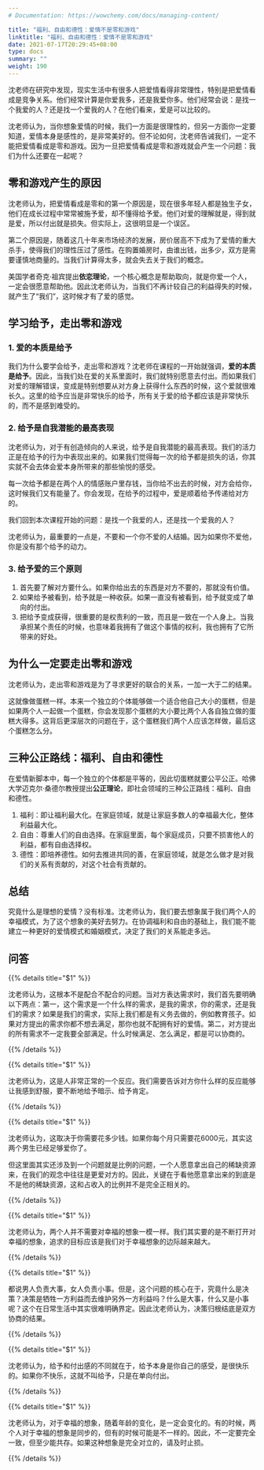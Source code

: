 ```yaml
---
# Documentation: https://wowchemy.com/docs/managing-content/

title: "福利、自由和德性：爱情不是零和游戏"
linktitle: "福利、自由和德性：爱情不是零和游戏"
date: 2021-07-17T20:29:45+08:00
type: docs
summary: ""
weight: 190
---
```


<!--more-->

沈老师在研究中发现，现实生活中有很多人把爱情看得非常理性，特别是把爱情看成是竞争关系。他们经常计算是你爱我多，还是我爱你多。他们经常会说：是找一个我爱的人？还是找一个爱我的人？在他们看来，爱是可以比较的。

沈老师认为，当你想象爱情的时候，我们一方面是很理性的，但另一方面你一定要知道，爱情本身是感性的，是非常美好的。但不论如何，沈老师告诫我们，一定不能把爱情看成是零和游戏。因为一旦把爱情看成是零和游戏就会产生一个问题：我们为什么还要在一起呢？

## 零和游戏产生的原因

沈老师认为，把爱情看成是零和的第一个原因是，现在很多年轻人都是独生子女，他们在成长过程中常常被施予爱，却不懂得给予爱。他们对爱的理解就是，得到就是爱，所以付出就是损失。但实际上，这很明显是一个误区。

第二个原因是，随着这几十年来市场经济的发展，房价居高不下成为了爱情的重大杀手，使得我们的理性压过了感性。在购置婚房时，由谁出钱，出多少，双方是需要谨慎地商量的。当我们计算得太多，就会失去关于我们的概念。

美国学者奇克·祖宾提出**依恋理论**，一个核心概念是帮助取向，就是你爱一个人，一定会很愿意帮助他。因此沈老师认为，当我们不再计较自己的利益得失的时候，就产生了“我们”，这时候才有了爱的感觉。

## 学习给予，走出零和游戏

### 1. 爱的本质是给予

我们为什么要学会给予，走出零和游戏？沈老师在课程的一开始就强调，**爱的本质是给予**。因此，当我们处在爱的关系里面时，我们就特别愿意去付出。而如果我们对爱的理解错误，变成是特别想要从对方身上获得什么东西的时候，这个爱就很难长久。这里的给予应当是非常快乐的给予，所有关于爱的给予都应该是非常快乐的，而不是感到难受的。

### 2. 给予是自我潜能的最高表现

沈老师认为，对于有创造倾向的人来说，给予是自我潜能的最高表现。我们的活力正是在给予的行为中表现出来的。如果我们觉得每一次的给予都是损失的话，你其实就不会去体会爱本身所带来的那些愉悦的感受。

每一次给予都是在两个人的情感账户里存钱，当你给不出去的时候，对方会给你，这时候我们又有能量了。你会发现，在给予的过程中，爱是顺着给予传递给对方的。

我们回到本次课程开始的问题：是找一个我爱的人，还是找一个爱我的人？

沈老师认为，最重要的一点是，不要和一个你不爱的人结婚。因为如果你不爱他，你是没有那个给予的动力。

### 3. 给予爱的三个原则

1. 首先要了解对方要什么。如果你给出去的东西是对方不要的，那就没有价值。
2. 如果给予被看到，给予就是一种收获。如果一直没有被看到，给予就变成了单向的付出。
3. 把给予变成获得，很重要的是权责利的一致，而且是一致在一个人身上。当我承担某个责任的时候，也意味着我拥有了做这个事情的权利，我也拥有了它所带来的好处。

## 为什么一定要走出零和游戏

沈老师认为，走出零和游戏是为了寻求更好的联合的关系，一加一大于二的结果。

这就像做蛋糕一样。本来一个独立的个体能够做一个适合他自己大小的蛋糕，但是如果两个人一起做一个蛋糕，你会发现那个蛋糕的大小要比两个人各自独立做的蛋糕大得多。这背后更深层次的问题在于，这个蛋糕我们两个人应该怎样做，最后这个蛋糕怎么分。

## 三种公正路线：福利、自由和德性

在爱情新脚本中，每一个独立的个体都是平等的，因此切蛋糕就要公平公正。哈佛大学迈克尔·桑德尔教授提出**公正理论**，即社会领域的三种公正路线：福利、自由和德性。

1. 福利：即让福利最大化。在家庭领域，就是让家庭多数人的幸福最大化，整体利益最大化。
2. 自由：尊重人们的自由选择。在家庭里面，每个家庭成员，只要不损害他人的利益，都有自由选择权。
3. 德性：即培养德性。如何去推进共同的善，在家庭领域，就是怎么做才是对我们的关系有贡献的，对这个社会有贡献的。

## 总结

究竟什么是理想的爱情？没有标准。沈老师认为，我们要去想象属于我们两个人的幸福模式，为了这个想象的美好去努力。在协调福利和自由的基础上，我们能不能建立一种更好的爱情模式和婚姻模式，决定了我们的关系能走多远。

## 问答

{{% details title="$1" %}}

沈老师认为，这根本不是配合不配合的问题。当对方表达需求时，我们首先要明确以下两点：第一，这个需求是一个什么样的需求，是我的需求，你的需求，还是我们的需求？如果是我们的需求，实际上我们都是有义务去做的，例如教育孩子。如果对方提出的需求你都不想去满足，那你也就不配拥有好的爱情。第二，对方提出的所有需求不一定我要全部满足。什么时候满足、怎么满足，都是可以协商的。

{{% /details %}}

{{% details title="$1" %}}

沈老师认为，这是人非常正常的一个反应。我们需要告诉对方你什么样的反应能够让我感到舒服，要不断地给予暗示、给予肯定。

{{% /details %}}

{{% details title="$1" %}}

沈老师认为，这取决于你需要花多少钱。如果你每个月只需要花6000元，其实这两个男生已经足够爱你了。

但这里面其实还涉及到一个问题就是比例的问题，一个人愿意拿出自己的稀缺资源来，在我们的观念中往往是更爱对方的。因此，关键在于看他愿意拿出来的到底是不是他的稀缺资源，这和占收入的比例并不是完全正相关的。

{{% /details %}}

{{% details title="$1" %}}

沈老师认为，两个人并不需要对幸福的想象一模一样。我们其实要的是不断打开对幸福的想象，追求的目标应该是我们对于幸福想象的边际越来越大。

{{% /details %}}

{{% details title="$1" %}}

都说男人负责大事，女人负责小事。但是，这个问题的核心在于，究竟什么是决策？决策是牺牲一方利益而去维护另外一方利益吗？什么是大事，什么又是小事呢？这个在日常生活中其实很难明确界定。因此沈老师认为，决策归根结底是双方协商的结果。

{{% /details %}}

{{% details title="$1" %}}

沈老师认为，给予和付出感的不同就在于，给予本身是你自己的感受，是很快乐的。如果你不快乐，这就不叫给予，只是在单向付出。

{{% /details %}}

{{% details title="$1" %}}

沈老师认为，对于幸福的想象，随着年龄的变化，是一定会变化的。有的时候，两个人对于幸福的想象是同步的，但有的时候可能是不一样的。因此，不一定要完全一致，但至少能共存。如果这种想象是完全对立的，请及时止损。

{{% /details %}}